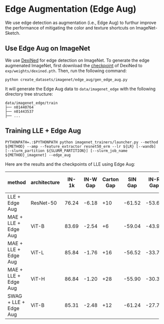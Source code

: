 # Edge Augmentation (Edge Aug)

We use edge detection as augmentation (i.e., Edge Aug) to furthur improve the performance of mitigating the color and texture shortcuts on ImageNet-Sketch.

## Use Edge Aug on ImageNet

We use [DexiNed](https://github.com/xavysp/DexiNed) for edge detection on ImageNet. To generate the edge augmenated ImageNet, first download the [checkpoint](https://drive.google.com/u/1/uc?id=1V56vGTsu7GYiQouCIKvTWl5UKCZ6yCNu&export=download) of DexiNed to `exp/weights/dexined.pth`. Then, run the following command:
```
python create_datasets/imagenet/edge_aug/gen_edge_aug.py
```
It will generate the Edge Aug data to `data/imagenet_edge` with the following directory tree structure:
```
data/imagenet_edge/train
├── n01440764
├── n01443537
├── ...
```


## Training  LLE + Edge Aug

```shell
PYTHONPATH=.:$PYTHONPATH python imagenet_trainers/launcher.py --method ${METHOD} --amp --feature_extractor resnet50_erm --lr ${LR} [--wandb] [--slurm_partition ${SLURM_PARTITION}] [--slurm_job_name ${METHOD}_imagenet] --edge_aug
```

Here are the results and the checkpoints of LLE using Edge Aug:

| method                | architecture | IN-1k | IN-W Gap | Carton Gap | SIN Gap | IN-R Gap | IN-9 Gap | IN-Sketch Gap | LR   | checkpoint |
|-----------------------|--------------|-------|----------|------------|---------|----------|----------|---------------|------|------------|
| LLE + Edge Aug        | ResNet-50    | 76.24 | -6.18    | +10        | -61.52  | -53.69   | -3.95    | -48.25        | 1e-3 | TODO       |
| MAE + LLE + Edge Aug  | ViT-B        | 83.69 | -2.54    | +6         | -59.04  | -43.97   | -3.70    | -43.17        | 1e-3 | TODO       |
| MAE + LLE + Edge Aug  | ViT-L        | 85.84 | -1.76    | +16        | -56.52  | -33.76   | -2.94    | -36.45        | 1e-3 | TODO       |
| MAE + LLE + Edge Aug  | ViT-H        | 86.84 | -1.20    | +28        | -55.90  | -30.31   | -2.47    | -33.45        | 1e-3 | TODO       |
| SWAG + LLE + Edge Aug | ViT-B        | 85.31 | -2.48    | +12        | -61.24  | -27.78   | -3.28    | -38.37        | 1e-4 | TODO       |

